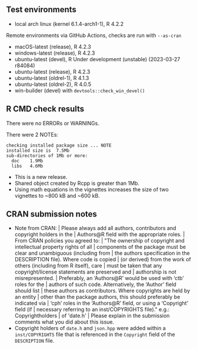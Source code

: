## Test environments
* local arch linux (kernel 6.1.4-arch1-1), R 4.2.2

Remote environments via GitHub Actions, checks are run with `--as-cran`
* macOS-latest (release), R 4.2.3
* windows-latest (release), R 4.2.3
* ubuntu-latest (devel), R Under development (unstable) (2023-03-27 r84084)
* ubuntu-latest (release), R 4.2.3
* ubuntu-latest (oldrel-1), R 4.1.3
* ubuntu-latest (oldrel-2), R 4.0.5
* win-builder (devel) with `devtools::check_win_devel()`

## R CMD check results
There were no ERRORs or WARNINGs.

There were 2 NOTEs:

```
checking installed package size ... NOTE
installed size is  7.5Mb
sub-directories of 1Mb or more:
  doc    1.9Mb
  libs   4.6Mb
```

* This is a new release.
* Shared object created by Rcpp is greater than 1Mb.
* Using math equations in the vignettes increases the size of two vignettes to ~800 kB and ~600 kB.

## CRAN submission notes
* Note from CRAN:
  | Please always add all authors, contributors and copyright holders in the
  | Authors@R field with the appropriate roles.
  |  From CRAN policies you agreed to:
  | "The ownership of copyright and intellectual property rights of all
  | components of the package must be clear and unambiguous (including from
  | the authors specification in the DESCRIPTION file). Where code is copied
  | (or derived) from the work of others (including from R itself), care
  | must be taken that any copyright/license statements are preserved and
  | authorship is not misrepresented.
  | Preferably, an ‘Authors@R’ would be used with ‘ctb’ roles for the
  | authors of such code. Alternatively, the ‘Author’ field should list
  | these authors as contributors. Where copyrights are held by an entity
  | other than the package authors, this should preferably be indicated via
  | ‘cph’ roles in the ‘Authors@R’ field, or using a ‘Copyright’ field (if
  | necessary referring to an inst/COPYRIGHTS file)." e.g.: Copyrightholders
  | of 'date.h'
  | Please explain in the submission comments what you did about this issue.
* Copyright holders of `date.h` and `json.hpp` were added within a `inst/COPYRIGHTS` file that is referenced in the `Copyright` field of the `DESCRIPTION` file.
